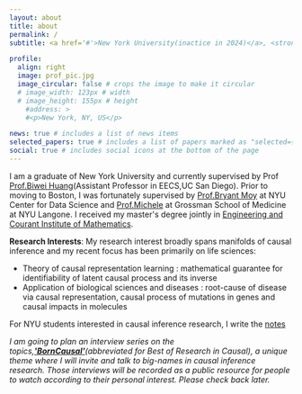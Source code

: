 ```yaml
---
layout: about
title: about
permalink: /
subtitle: <a href='#'>New York University(inactice in 2024)</a>, <strong>Cambridge,MA</strong>

profile:
  align: right
  image: prof_pic.jpg
  image_circular: false # crops the image to make it circular
  # image_width: 123px # width
  # image_height: 155px # height
    #address: >
    #<p>New York, NY, US</p>

news: true # includes a list of news items
selected_papers: true # includes a list of papers marked as "selected={true}"
social: true # includes social icons at the bottom of the page
---
```


I am a graduate of New York University and currently supervised by Prof <a href="https://biweihuang.com/">Prof.Biwei Huang</a>(Assistant Professor in EECS,UC San Diego). Prior to moving to Boston, I was fortunately supervised by <a href="https://bryantjmoy.com/">Prof.Bryant Moy</a> at NYU Center for Data Science and <a href="https://michelesantacatterina.github.io/">Prof.Michele</a> at Grossman School of Medicine at NYU Langone. I received my master's degree jointly in [Engineering and Courant Institute of Mathematics](https://math.nyu.edu/dynamic/sites/tandon/).

__Research Interests__: My research interest broadly spans manifolds of causal inference and my recent focus has been primarily on life sciences:

- Theory of causal representation learning : mathematical guarantee for identifiability of latent causal process and its inverse
- Application of biological sciences and diseases : root-cause of disease via causal representation, causal process of mutations in genes and causal impacts in molecules 

For NYU students interested in causal inference research, I write the [notes](https://jr5674.wixsite.com/mysite/causal-inference-course)

_I am going to plan an interview series on the topics,[**'BornCausal'**](https://www.youtube.com/channel/UC1xuZ2oXQCDQWtZx1v7OIGw)(abbreviated for Best of Research in Causal), a unique theme where I will invite and talk to big-names in causal inference research. Those interviews will be recorded as a public resource for people to watch according to their personal interest. Please check back later._
